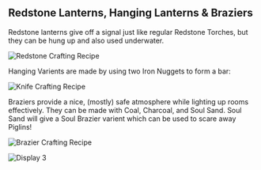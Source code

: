 ## Redstone Lanterns, Hanging Lanterns & Braziers

Redstone lanterns give off a signal just like regular Redstone Torches, but they can be hung up and also used underwater.

![Redstone Crafting Recipe](https://github.com/l1nkl3/ValleyCraft/blob/gh-pages/wiki-images/redstone.png)

Hanging Varients are made by using two Iron Nuggets to form a bar:

![Knife Crafting Recipe](https://github.com/l1nkl3/ValleyCraft/blob/gh-pages/wiki-images/hanging.png)

Braziers provide a nice, (mostly) safe atmosphere while lighting up rooms effectively. They can be made with Coal, Charcoal, and Soul Sand. Soul Sand will give a Soul Brazier varient which can be used to scare away Piglins!

![Brazier Crafting Recipe](https://github.com/l1nkl3/ValleyCraft/blob/gh-pages/wiki-images/brazier.png)

![Display 3](https://github.com/l1nkl3/ValleyCraft/blob/gh-pages/wiki-images/light_display.png)

